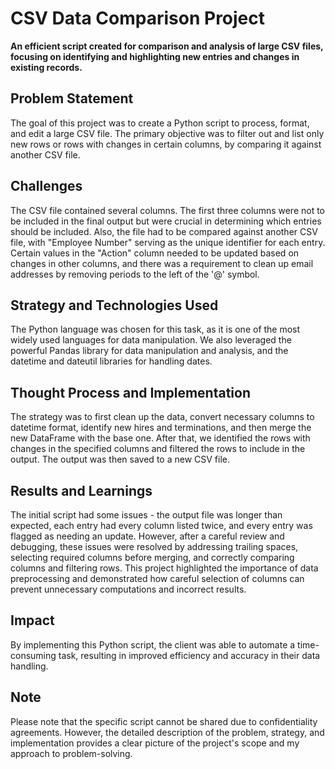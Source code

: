 # CSV Data Comparison Project

**An efficient script created for comparison and analysis of large CSV files, focusing on identifying and highlighting new entries and changes in existing records.**

## Problem Statement
The goal of this project was to create a Python script to process, format, and edit a large CSV file. The primary objective was to filter out and list only new rows or rows with changes in certain columns, by comparing it against another CSV file. 

## Challenges 
The CSV file contained several columns. The first three columns were not to be included in the final output but were crucial in determining which entries should be included. Also, the file had to be compared against another CSV file, with "Employee Number" serving as the unique identifier for each entry. Certain values in the "Action" column needed to be updated based on changes in other columns, and there was a requirement to clean up email addresses by removing periods to the left of the '@' symbol.

## Strategy and Technologies Used
The Python language was chosen for this task, as it is one of the most widely used languages for data manipulation. We also leveraged the powerful Pandas library for data manipulation and analysis, and the datetime and dateutil libraries for handling dates.

## Thought Process and Implementation
The strategy was to first clean up the data, convert necessary columns to datetime format, identify new hires and terminations, and then merge the new DataFrame with the base one. After that, we identified the rows with changes in the specified columns and filtered the rows to include in the output. The output was then saved to a new CSV file.

## Results and Learnings
The initial script had some issues - the output file was longer than expected, each entry had every column listed twice, and every entry was flagged as needing an update. However, after a careful review and debugging, these issues were resolved by addressing trailing spaces, selecting required columns before merging, and correctly comparing columns and filtering rows. This project highlighted the importance of data preprocessing and demonstrated how careful selection of columns can prevent unnecessary computations and incorrect results.

## Impact
By implementing this Python script, the client was able to automate a time-consuming task, resulting in improved efficiency and accuracy in their data handling. 

## Note
Please note that the specific script cannot be shared due to confidentiality agreements. However, the detailed description of the problem, strategy, and implementation provides a clear picture of the project's scope and my approach to problem-solving.
